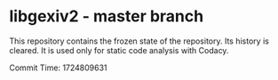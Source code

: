 # libgexiv2 - master branch

This repository contains the frozen state of the repository.
Its history is cleared. It is used only for static code
analysis with Codacy.

Commit Time: 1724809631